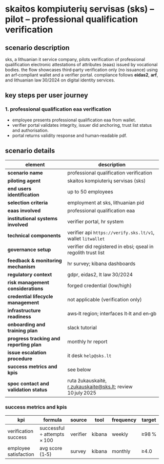 # skaitos kompiuterių servisas (sks) – pilot – professional qualification verification

## scenario description

sks, a lithuanian it service company, pilots verification of professional qualification electronic attestations of attributes (eaas) issued by vocational bodies. the flow showcases third‑party verification only (no issuance) using an arf‑compliant wallet and a verifier portal. compliance follows **eidas2**, **arf**, and lithuanian law 30/2024 on digital identity services.

## key steps per user journey

### 1. professional qualification eaa verification

* employee presents professional qualification eaa from wallet.
* verifier portal validates integrity, issuer did anchoring, trust list status and authorisation.
* portal returns validity response and human‑readable pdf.

## scenario details

| element                                  | description                                                                                |
| ---------------------------------------- | ------------------------------------------------------------------------------------------ |
| **scenario name**                        | professional qualification verification                                                    |
| **piloting agent**                       | skaitos kompiuterių servisas (sks)                                                         |
| **end users identification**             | up to 50 employees                                                                         |
| **selection criteria**                   | employment at sks, lithuanian pid                                                          |
| **eaas involved**                        | professional qualification eaa                                                             |
| **institutional systems involved**       | verifier portal, hr system                                                                 |
| **technical components**                 | verifier api `https://verify.sks.lt/v1`, wallet `litwallet`                                |
| **governance setup**                     | verifier did registered in ebsi; qseal in regolith trust list                              |
| **feedback & monitoring mechanism**      | hr survey; kibana dashboards                                                               |
| **regulatory context**                   | gdpr, eidas2, lt law 30/2024                                                               |
| **risk management considerations**       | forged credential (low/high)                                                               |
| **credential lifecycle management**      | not applicable (verification only)                                                         |
| **infrastructure readiness**             | aws‑lt region; interfaces lt‑lt and en‑gb                                                  |
| **onboarding and training plan**         | slack tutorial                                                                             |
| **progress tracking and reporting plan** | monthly hr report                                                                          |
| **issue escalation procedure**           | it desk `help@sks.lt`                                                                      |
| **success metrics and kpis**             | see below                                                                                  |
| **spoc contact and validation status**   | ruta žukauskaitė, [r.zukauskaite@sks.lt](mailto:r.zukauskaite@sks.lt); review 10 july 2025 |

### success metrics and kpis

| kpi                   | formula                     | source   | tool   | frequency | target |
| --------------------- | --------------------------- | -------- | ------ | --------- | ------ |
| verification success  | successful ÷ attempts × 100 | verifier | kibana | weekly    | ≥98 %  |
| employee satisfaction | avg score (1‑5)             | survey   | kibana | monthly   | ≥4.0   |
